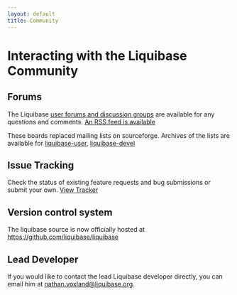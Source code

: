 ```yaml
---
layout: default
title: Community
---
```


# Interacting with the Liquibase Community #

## Forums ##

The Liquibase [user forums and discussion groups](http://liquibase.org/forum/) are available for any questions and comments.  [An RSS feed is available](http://liquibase.org/forum/index.php?type=rss;action=.xml)

These boards replaced mailing lists on sourceforge.  Archives of the lists are available for [liquibase-user](http://www.nabble.com/Liquibase---User-f23276.html),  [liquibase-devel](http://www.nabble.com/Liquibase---Development-f23277.html)

## Issue Tracking ##

Check the status of existing feature requests and bug submissions or submit your own.  [View Tracker](http://liquibase.jira.com/browse/CORE)


## Version control system ##

The liquibase source is now officially hosted at https://github.com/liquibase/liquibase

## Lead Developer ##

If you would like to contact the lead Liquibase developer directly, you can email him at nathan.voxland@liquibase.org.